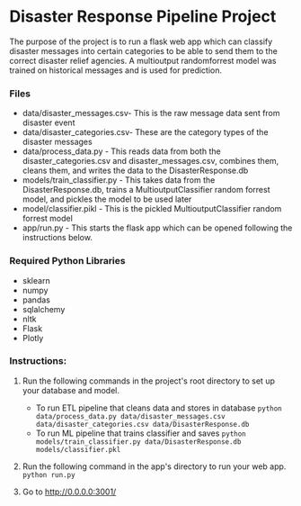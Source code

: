 # Disaster Response Pipeline Project
The purpose of the project is to run a flask web app which can classify disaster messages
into certain categories to be able to send them to the correct disaster relief agencies. A multioutput 
randomforrest model was trained on historical messages and is used for prediction.

### Files
* data/disaster_messages.csv- This is the raw message data sent from disaster event
* data/disaster_categories.csv- These are the category types of the disaster messages
* data/process_data.py - This reads data from both the disaster_categories.csv and disaster_messages.csv,
  combines them, cleans them, and writes the data to the DisasterResponse.db
* models/train_classifier.py - This takes data from the DisasterResponse.db, trains a MultioutputClassifier
  random forrest model, and pickles the model to be used later
* model/classifier.pikl - This is the pickled MultioutputClassifier random forrest model
* app/run.py - This starts the flask app which can be opened following the instructions below.

### Required Python Libraries
* sklearn
* numpy
* pandas
* sqlalchemy
* nltk
* Flask
* Plotly

### Instructions:
1. Run the following commands in the project's root directory to set up your database and model.

    - To run ETL pipeline that cleans data and stores in database
        `python data/process_data.py data/disaster_messages.csv data/disaster_categories.csv data/DisasterResponse.db`
    - To run ML pipeline that trains classifier and saves
        `python models/train_classifier.py data/DisasterResponse.db models/classifier.pkl`

2. Run the following command in the app's directory to run your web app.
    `python run.py`

3. Go to http://0.0.0.0:3001/
